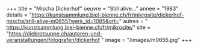 +++
title = "Mischa Dickerhof"
oeuvre = "Still alive..."
annee = "1983"
details = "https://kunstsammlung.biel-bienne.ch/fr/mikrosite/dickerhof-mischa/still-alive-m0655?werk_id=1085&ort="
autres = " https://kunstsammlung.biel-bienne.ch/fr/mikrosite/"
site = "https://diebrotsuppe.ch/autoren-und-veranstaltungen/fotografen/dickerhof "
image = "/images/m0655.jpg"
+++

